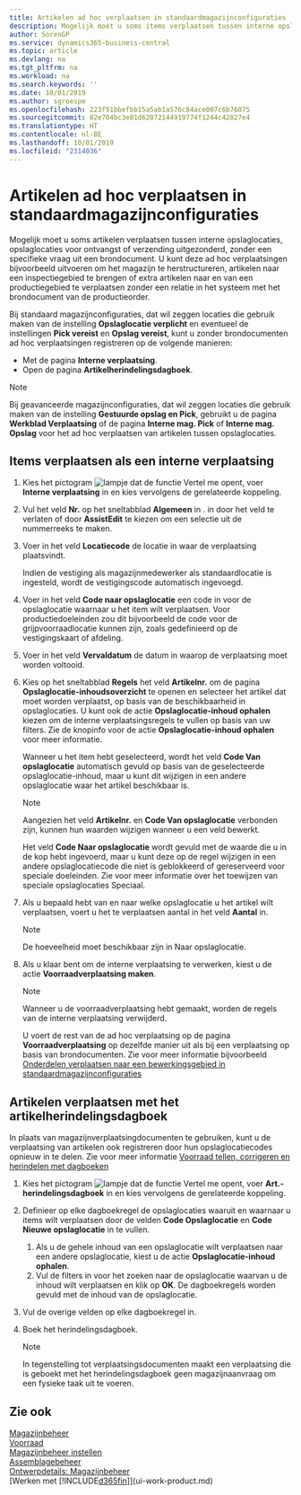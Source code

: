 ```yaml
---
title: Artikelen ad hoc verplaatsen in standaardmagazijnconfiguraties | Microsoft Docs
description: Mogelijk moet u soms items verplaatsen tussen interne opslaglocaties, opslaglocaties voor ontvangst of verzending uitgezonderd, zonder een specifieke vraag uit een brondocument. U kunt deze ad hoc verplaatsingen bijvoorbeeld uitvoeren om het magazijn te herstructureren, artikelen naar een inspectiegebied te brengen of extra artikelen naar en van een productiegebied te verplaatsen zonder een relatie in het systeem met het brondocument van de productieorder.
author: SorenGP
ms.service: dynamics365-business-central
ms.topic: article
ms.devlang: na
ms.tgt_pltfrm: na
ms.workload: na
ms.search.keywords: ''
ms.date: 10/01/2019
ms.author: sgroespe
ms.openlocfilehash: 223f91bbefbb15a5ab1a576c84ace007c6b76075
ms.sourcegitcommit: 02e704bc3e01d62072144919774f1244c42827e4
ms.translationtype: HT
ms.contentlocale: nl-BE
ms.lasthandoff: 10/01/2019
ms.locfileid: "2314036"
---
```

# <a name="move-items-ad-hoc-in-basic-warehouse-configurations"></a>Artikelen ad hoc verplaatsen in standaardmagazijnconfiguraties
Mogelijk moet u soms artikelen verplaatsen tussen interne opslaglocaties, opslaglocaties voor ontvangst of verzending uitgezonderd, zonder een specifieke vraag uit een brondocument. U kunt deze ad hoc verplaatsingen bijvoorbeeld uitvoeren om het magazijn te herstructureren, artikelen naar een inspectiegebied te brengen of extra artikelen naar en van een productiegebied te verplaatsen zonder een relatie in het systeem met het brondocument van de productieorder.  

Bij standaard magazijnconfiguraties, dat wil zeggen locaties die gebruik maken van de instelling **Opslaglocatie verplicht** en eventueel de instellingen **Pick vereist** en **Opslag vereist**, kunt u zonder brondocumenten ad hoc verplaatsingen registreren op de volgende manieren:  

- Met de pagina **Interne verplaatsing**.  
- Open de pagina **Artikelherindelingsdagboek**.  

> [!NOTE]  
>  Bij geavanceerde magazijnconfiguraties, dat wil zeggen locaties die gebruik maken van de instelling **Gestuurde opslag en Pick**, gebruikt u de pagina **Werkblad Verplaatsing** of de pagina **Interne mag. Pick** of **Interne mag. Opslag** voor het ad hoc verplaatsen van artikelen tussen opslaglocaties.  

## <a name="to-move-items-as-an-internal-movement"></a>Items verplaatsen als een interne verplaatsing  
1.  Kies het pictogram ![lampje dat de functie Vertel me opent](media/ui-search/search_small.png "Vertel me wat u wilt doen"), voer **Interne verplaatsing** in en kies vervolgens de gerelateerde koppeling.  
2.  Vul het veld **Nr.** op het sneltabblad **Algemeen** in . in door het veld te verlaten of door **AssistEdit** te kiezen om een selectie uit de nummerreeks te maken.  
3.  Voer in het veld **Locatiecode** de locatie in waar de verplaatsing plaatsvindt.  

    Indien de vestiging als magazijnmedewerker als standaardlocatie is ingesteld, wordt de vestigingscode automatisch ingevoegd.  
4.  Voer in het veld **Code naar opslaglocatie** een code in voor de opslaglocatie waarnaar u het item wilt verplaatsen. Voor productiedoeleinden zou dit bijvoorbeeld de code voor de grijpvoorraadlocatie kunnen zijn, zoals gedefinieerd op de vestigingskaart of afdeling.  
5.  Voer in het veld **Vervaldatum** de datum in waarop de verplaatsing moet worden voltooid.  
6.  Kies op het sneltabblad **Regels** het veld **Artikelnr.** om de pagina **Opslaglocatie-inhoudsoverzicht** te openen en selecteer het artikel dat moet worden verplaatst, op basis van de beschikbaarheid in opslaglocaties. U kunt ook de actie **Opslaglocatie-inhoud ophalen** kiezen om de interne verplaatsingsregels te vullen op basis van uw filters. Zie de knopinfo voor de actie **Opslaglocatie-inhoud ophalen** voor meer informatie.   

    Wanneer u het item hebt geselecteerd, wordt het veld **Code Van opslaglocatie** automatisch gevuld op basis van de geselecteerde opslaglocatie-inhoud, maar u kunt dit wijzigen in een andere opslaglocatie waar het artikel beschikbaar is.  

    > [!NOTE]  
    >  Aangezien het veld **Artikelnr.** en **Code Van opslaglocatie** verbonden zijn, kunnen hun waarden wijzigen wanneer u een veld bewerkt.  

    Het veld **Code Naar opslaglocatie** wordt gevuld met de waarde die u in de kop hebt ingevoerd, maar u kunt deze op de regel wijzigen in een andere opslaglocatiecode die niet is geblokkeerd of gereserveerd voor speciale doeleinden. Zie voor meer informatie over het toewijzen van speciale opslaglocaties Speciaal.  
7.  Als u bepaald hebt van en naar welke opslaglocatie u het artikel wilt verplaatsen, voert u het te verplaatsen aantal in het veld **Aantal** in.  

    > [!NOTE]  
    >  De hoeveelheid moet beschikbaar zijn in Naar opslaglocatie.  

8.  Als u klaar bent om de interne verplaatsing te verwerken, kiest u de actie **Voorraadverplaatsing maken**.  

    > [!NOTE]  
    >  Wanneer u de voorraadverplaatsing hebt gemaakt, worden de regels van de interne verplaatsing verwijderd.  

    U voert de rest van de ad hoc verplaatsing op de pagina **Voorraadverplaatsing** op dezelfde manier uit als bij een verplaatsing op basis van brondocumenten. Zie voor meer informatie bijvoorbeeld [Onderdelen verplaatsen naar een bewerkingsgebied in standaardmagazijnconfiguraties](warehouse-how-to-move-components-to-an-operation-area-in-basic-warehousing.md)  

## <a name="to-move-items-with-the-item-reclassification-journal"></a>Artikelen verplaatsen met het artikelherindelingsdagboek
In plaats van magazijnverplaatsingdocumenten te gebruiken, kunt u de verplaatsing van artikelen ook registreren door hun opslaglocatiecodes opnieuw in te delen. Zie voor meer informatie [Voorraad tellen, corrigeren en herindelen met dagboeken](inventory-how-count-adjust-reclassify.md)   
1.  Kies het pictogram ![lampje dat de functie Vertel me opent](media/ui-search/search_small.png "Vertel me wat u wilt doen"), voer **Art.-herindelingsdagboek** in en kies vervolgens de gerelateerde koppeling.  
2.  Definieer op elke dagboekregel de opslaglocaties waaruit en waarnaar u items wilt verplaatsen door de velden **Code Opslaglocatie** en **Code Nieuwe opslaglocatie** in te vullen.  

    1.  Als u de gehele inhoud van een opslaglocatie wilt verplaatsen naar een andere opslaglocatie, kiest u de actie **Opslaglocatie-inhoud ophalen**.  
    2.  Vul de filters in voor het zoeken naar de opslaglocatie waarvan u de inhoud wilt verplaatsen en klik op **OK**. De dagboekregels worden gevuld met de inhoud van de opslaglocatie.  
3.  Vul de overige velden op elke dagboekregel in.   
4.  Boek het herindelingsdagboek.  

    > [!NOTE]  
    >  In tegenstelling tot verplaatsingsdocumenten maakt een verplaatsing die is geboekt met het herindelingsdagboek geen magazijnaanvraag om een fysieke taak uit te voeren.  

## <a name="see-also"></a>Zie ook  
[Magazijnbeheer](warehouse-manage-warehouse.md)  
[Voorraad](inventory-manage-inventory.md)  
[Magazijnbeheer instellen](warehouse-setup-warehouse.md)     
[Assemblagebeheer](assembly-assemble-items.md)    
[Ontwerpdetails: Magazijnbeheer](design-details-warehouse-management.md)  
[Werken met [!INCLUDE[d365fin](includes/d365fin_md.md)]](ui-work-product.md)
